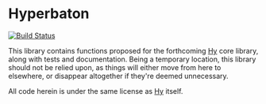 Hyperbaton
==========

[![Build Status](https://travis-ci.org/algernon/hyperbaton.png?branch=master)](https://travis-ci.org/algernon/hyperbaton)

This library contains functions proposed for the forthcoming
[Hy][hylang] core library, along with tests and documentation. Being a
temporary location, this library should not be relied upon, as things
will either move from here to elsewhere, or disappear altogether if
they're deemed unnecessary.

 [hylang]: http://hylang.org/

All code herein is under the same license as [Hy][hylang] itself.
